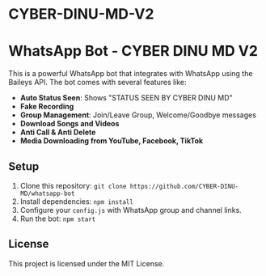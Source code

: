 # CYBER-DINU-MD-V2

# WhatsApp Bot - CYBER DINU MD V2

This is a powerful WhatsApp bot that integrates with WhatsApp using the Baileys API. The bot comes with several features like:

- **Auto Status Seen**: Shows "STATUS SEEN BY CYBER DINU MD"
- **Fake Recording**
- **Group Management**: Join/Leave Group, Welcome/Goodbye messages
- **Download Songs and Videos**
- **Anti Call & Anti Delete**
- **Media Downloading from YouTube, Facebook, TikTok**

## Setup

1. Clone this repository: `git clone https://github.com/CYBER-DINU-MD/whatsapp-bot`
2. Install dependencies: `npm install`
3. Configure your `config.js` with WhatsApp group and channel links.
4. Run the bot: `npm start`

## License

This project is licensed under the MIT License.
